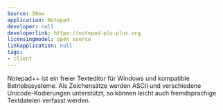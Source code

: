 ```yaml
---
Source: SNow
application: Notepad
developer: null
developerlink: https://notepad-plu-plus.org
licensingmodel: open source
linkapplication: null
tags:
- client
---
```

Notepad++ ist ein freier Texteditor für Windows und kompatible Betriebssysteme. Als Zeichensätze werden ASCII und verschiedene Unicode-Kodierungen unterstützt, so können leicht auch fremdsprachige Textdateien verfasst werden. 

